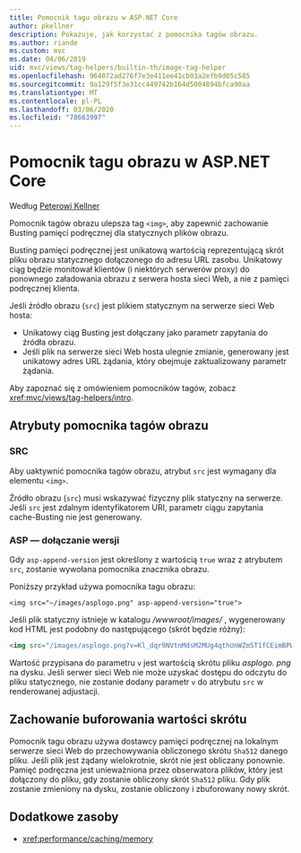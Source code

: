 ```yaml
---
title: Pomocnik tagu obrazu w ASP.NET Core
author: pkellner
description: Pokazuje, jak korzystać z pomocnika tagów obrazu.
ms.author: riande
ms.custom: mvc
ms.date: 04/06/2019
uid: mvc/views/tag-helpers/builtin-th/image-tag-helper
ms.openlocfilehash: 964072ad276f7e3e411ee41cb03a2efb9d05c585
ms.sourcegitcommit: 9a129f5f3e31cc449742b164d5004894bfca90aa
ms.translationtype: MT
ms.contentlocale: pl-PL
ms.lasthandoff: 03/06/2020
ms.locfileid: "78663997"
---
```

# <a name="image-tag-helper-in-aspnet-core"></a>Pomocnik tagu obrazu w ASP.NET Core

Według [Peterowi Kellner](https://peterkellner.net)

Pomocnik tagów obrazu ulepsza tag `<img>`, aby zapewnić zachowanie Busting pamięci podręcznej dla statycznych plików obrazu.

Busting pamięci podręcznej jest unikatową wartością reprezentującą skrót pliku obrazu statycznego dołączonego do adresu URL zasobu. Unikatowy ciąg będzie monitował klientów (i niektórych serwerów proxy) do ponownego załadowania obrazu z serwera hosta sieci Web, a nie z pamięci podręcznej klienta.

Jeśli źródło obrazu (`src`) jest plikiem statycznym na serwerze sieci Web hosta:

* Unikatowy ciąg Busting jest dołączany jako parametr zapytania do źródła obrazu.
* Jeśli plik na serwerze sieci Web hosta ulegnie zmianie, generowany jest unikatowy adres URL żądania, który obejmuje zaktualizowany parametr żądania.

Aby zapoznać się z omówieniem pomocników tagów, zobacz <xref:mvc/views/tag-helpers/intro>.

## <a name="image-tag-helper-attributes"></a>Atrybuty pomocnika tagów obrazu

### <a name="src"></a>SRC

Aby uaktywnić pomocnika tagów obrazu, atrybut `src` jest wymagany dla elementu `<img>`.

Źródło obrazu (`src`) musi wskazywać fizyczny plik statyczny na serwerze. Jeśli `src` jest zdalnym identyfikatorem URI, parametr ciągu zapytania cache-Busting nie jest generowany.

### <a name="asp-append-version"></a>ASP — dołączanie wersji

Gdy `asp-append-version` jest określony z wartością `true` wraz z atrybutem `src`, zostanie wywołana pomocnika znacznika obrazu.

Poniższy przykład używa pomocnika tagu obrazu:

```cshtml
<img src="~/images/asplogo.png" asp-append-version="true">
```

Jeśli plik statyczny istnieje w katalogu */wwwroot/images/* , wygenerowany kod HTML jest podobny do następującego (skrót będzie różny):

```html
<img src="/images/asplogo.png?v=Kl_dqr9NVtnMdsM2MUg4qthUnWZm5T1fCEimBPWDNgM">
```

Wartość przypisana do parametru `v` jest wartością skrótu pliku *asplogo. png* na dysku. Jeśli serwer sieci Web nie może uzyskać dostępu do odczytu do pliku statycznego, nie zostanie dodany parametr `v` do atrybutu `src` w renderowanej adjustacji.

## <a name="hash-caching-behavior"></a>Zachowanie buforowania wartości skrótu

Pomocnik tagu obrazu używa dostawcy pamięci podręcznej na lokalnym serwerze sieci Web do przechowywania obliczonego skrótu `Sha512` danego pliku. Jeśli plik jest żądany wielokrotnie, skrót nie jest obliczany ponownie. Pamięć podręczna jest unieważniona przez obserwatora plików, który jest dołączony do pliku, gdy zostanie obliczony skrót `Sha512` pliku. Gdy plik zostanie zmieniony na dysku, zostanie obliczony i zbuforowany nowy skrót.

## <a name="additional-resources"></a>Dodatkowe zasoby

* <xref:performance/caching/memory>
